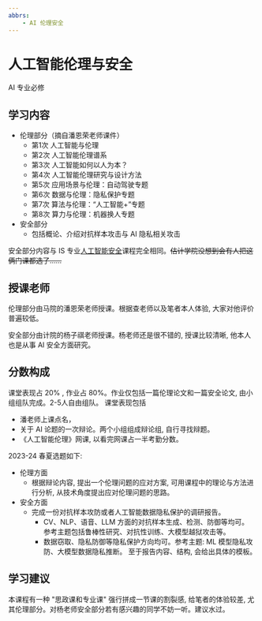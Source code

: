 ```yaml
---
abbrs:
    - AI 伦理安全
---
```


# 人工智能伦理与安全
<div class="badges">
<span class="badge is-badge">AI 专业必修</span>
</div>



## 学习内容

+ 伦理部分（摘自潘恩荣老师课件）
    + 第1次 人工智能与伦理
    + 第2次 人工智能伦理谱系
    + 第3次 人工智能如何以人为本？
    + 第4次 人工智能伦理研究与设计方法
    + 第5次 应用场景与伦理：自动驾驶专题
    + 第6次 数据与伦理：隐私保护专题
    + 第7次 算法与伦理：“人工智能+”专题
    + 第8次 算力与伦理：机器换人专题
+ 安全部分
    + 包括概论、介绍对抗样本攻击与 AI 隐私相关攻击

安全部分内容与 IS 专业[人工智能安全](https://zju-turing.github.io/TuringCourses/major_mandatory/ai_security/)课程完全相同。<del>估计学院没想到会有人把这俩门课都选了……</del>

## 授课老师 

伦理部分由马院的潘恩荣老师授课。根据查老师以及笔者本人体验, 大家对他评价普遍较低。
<!-- 别听 -->

安全部分由计院的杨子祺老师授课。杨老师还是很不错的, 授课比较清晰, 他本人也是从事 AI 安全方面研究。

## 分数构成
课堂表现占 20\% , 作业占 80\%。作业仅包括一篇伦理论文和一篇安全论文, 由小组组队完成。2-5人自由组队。
课堂表现包括
+ 潘老师上课点名，
+ 关于 AI 论题的一次辩论。两个小组组成辩论组, 自行寻找辩题。
+ 《人工智能伦理》网课, 以看完网课占一半考勤分数。

2023-24 春夏选题如下:
+ 伦理方面
    + 根据辩论内容, 提出一个伦理问题的应对方案, 可用课程中的理论与方法进行分析, 从技术角度提出应对伦理问题的思路。
+ 安全方面
    + 完成一份对抗样本攻防或者人工智能数据隐私保护的调研报告。
        + CV、NLP、语音、LLM 方面的对抗样本生成、检测、防御等均可。 参考主题包括鲁棒性研究、对抗性训练、大模型越狱攻击等。
        + 数据窃取、隐私防御等隐私保护方向均可。参考主题: ML 模型隐私攻防、大模型数据隐私推断。
至于报告内容、结构, 会给出具体的模板。

## 学习建议
本课程有一种 "思政课和专业课" 强行拼成一节课的割裂感, 给笔者的体验较差, 尤其伦理部分。对杨老师安全部分若有感兴趣的同学不妨一听。建议水过。